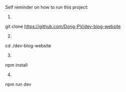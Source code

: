 
Self reminder on how to run this project:

1.
git clone https://github.com/Dong-PV/dev-blog-website

2.
cd ./dev-blog-website

3.
npm install

4.
npm run dev
